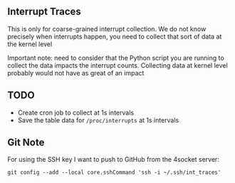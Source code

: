 ## Interrupt Traces

This is only for coarse-grained interrupt collection. We do not know precisely when interrupts happen, you need to collect that sort of data at the kernel level

Important note: need to consider that the Python script you are running to collect the data impacts the interrupt counts. Collecting data at kernel level probably would not have as great of an impact

## TODO

- Create cron job to collect at 1s intervals
- Save the table data for `/proc/interrupts` at 1s intervals

## Git Note

For using the SSH key I want to push to GitHub from the 4socket server:

```git config --add --local core.sshCommand 'ssh -i ~/.ssh/int_traces'```
